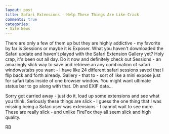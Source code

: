 ```yaml
---
layout: post
title: Safari Extensions - Help These Things Are Like Crack
comments: true
categories:
- Site News
---
```

There are only a few of them up but they are highly addictive - my favorite by far is Sessions or maybe it is Exposer. What you haven't downloaded the Safari update and haven't played with the Safari Extension Gallery yet? Holy crap, it's been out all day. Do it now and definitely check out Sessions - an amazingly slick way to save and retrieve an any combination of safari windows/tabs you want - I have like 24 different safari sessions saved that I flip back and forth already. Gallery - that to - sort of like a mini expose just for safari tabs inside of one browser window. You might want ultimate status bar to go along with that. Oh and EXIF data...

Sorry got carried away - just do it, load up some extensions and see what you think. Seriously these things are slick - I guess the one thing that I was missing being a Safari user was extensions - I cannot wait to see more. These are really slick - and unlike FireFox they all seem slick and high quality.

RB